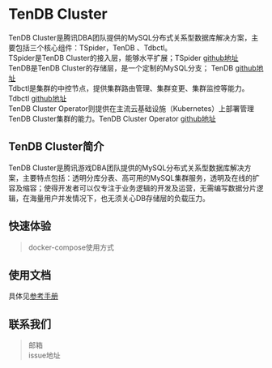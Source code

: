 # TenDB Cluster
TenDB Cluster是腾讯DBA团队提供的MySQL分布式关系型数据库解决方案，主要包括三个核心组件：TSpider，TenDB 、Tdbctl。   
TSpider是TenDB Cluster的接入层，能够水平扩展；TSpider [github地址]()  
TenDB是TenDB Cluster的存储层，是一个定制的MySQL分支； TenDB [github地址]()  
Tdbctl是集群的中控节点，提供集群路由管理、集群变更、集群监控等能力。Tdbctl [github地址]()  
TenDB Cluster Operator则提供在主流云基础设施（Kubernetes）上部署管理TenDB Cluster集群的能力。TenDB Cluster Operator [github地址]()  

## TenDB Cluster简介
TenDB Cluster是腾讯游戏DBA团队提供的MySQL分布式关系型数据库解决方案，主要特点包括：透明分库分表、高可用的MySQL集群服务，透明及在线的扩容及缩容；使得开发者可以仅专注于业务逻辑的开发及运营，无需编写数据分片逻辑，在海量用户并发情况下，也无须关心DB存储层的负载压力。
## 快速体验
> docker-compose使用方式
## 使用文档
具体见[参考手册](SUMMARY.md)

## 联系我们
> 邮箱  
> issue地址